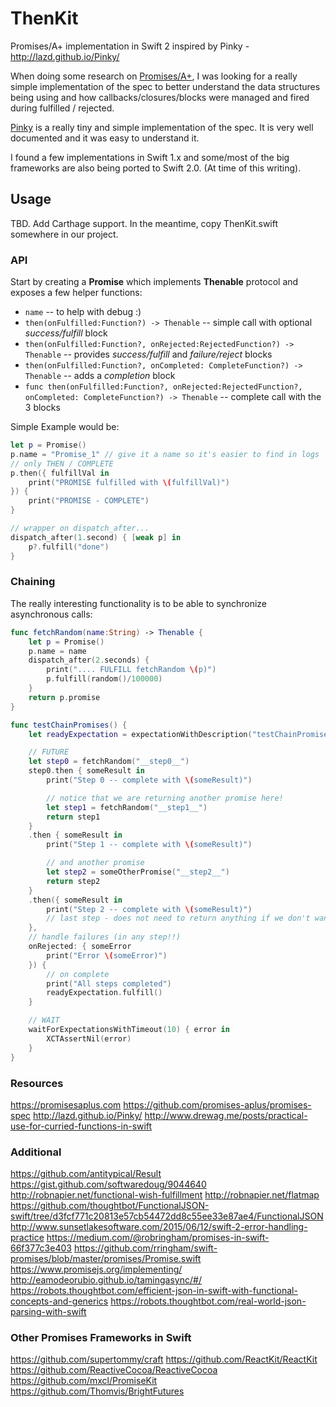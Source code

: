 # ThenKit
Promises/A+ implementation in Swift 2 inspired by Pinky - http://lazd.github.io/Pinky/

When doing some research on [Promises/A+](https://promisesaplus.com), I was looking for a really simple implementation of the spec to better understand the data structures being using and how callbacks/closures/blocks were managed and fired during fulfilled / rejected.

[Pinky](http://lazd.github.io/Pinky/) is a really tiny and simple implementation of the spec. It is very well documented and it was easy to understand it.

I found a few implementations in Swift 1.x and some/most of the big frameworks are also being ported to Swift 2.0. (At time of this writing).

## Usage

TBD. Add Carthage support.
In the meantime, copy ThenKit.swift somewhere in our project.

### API
Start by creating a **Promise** which implements **Thenable** protocol and exposes a few helper functions:
- `name` -- to help with debug :)
- `then(onFulfilled:Function?) -> Thenable` -- simple call with optional *success/fulfill* block
- `then(onFulfilled:Function?, onRejected:RejectedFunction?) -> Thenable` -- provides *success/fulfill* and *failure/reject* blocks
- `then(onFulfilled:Function?, onCompleted: CompleteFunction?) -> Thenable` -- adds a *completion* block 
- `func then(onFulfilled:Function?, onRejected:RejectedFunction?, onCompleted: CompleteFunction?) -> Thenable` -- complete call with the 3 blocks

Simple Example would be:
```swift
let p = Promise()
p.name = "Promise_1" // give it a name so it's easier to find in logs
// only THEN / COMPLETE
p.then({ fulfillVal in
    print("PROMISE fulfilled with \(fulfillVal)")
}) {
    print("PROMISE - COMPLETE")
}

// wrapper on dispatch_after...
dispatch_after(1.second) { [weak p] in
    p?.fulfill("done")
}
```

### Chaining

The really interesting functionality is to be able to synchronize asynchronous calls:


```swift
func fetchRandom(name:String) -> Thenable {
    let p = Promise()
    p.name = name
    dispatch_after(2.seconds) {
        print(".... FULFILL fetchRandom \(p)")
        p.fulfill(random()/100000)
    }
    return p.promise
}

func testChainPromises() {
    let readyExpectation = expectationWithDescription("testChainPromises")

    // FUTURE
    let step0 = fetchRandom("__step0__")
    step0.then { someResult in
        print("Step 0 -- complete with \(someResult)")

        // notice that we are returning another promise here!
        let step1 = fetchRandom("__step1__")
        return step1
    }
    .then { someResult in
        print("Step 1 -- complete with \(someResult)")

        // and another promise
        let step2 = someOtherPromise("__step2__")
        return step2 
    }
    .then({ someResult in
        print("Step 2 -- complete with \(someResult)")
        // last step - does not need to return anything if we don't want to
    },
    // handle failures (in any step!!)
    onRejected: { someError
        print("Error \(someError)")
    }) {
        // on complete
        print("All steps completed")
        readyExpectation.fulfill()
    }

    // WAIT
    waitForExpectationsWithTimeout(10) { error in
        XCTAssertNil(error)
    }
}
```

### Resources
https://promisesaplus.com
https://github.com/promises-aplus/promises-spec
http://lazd.github.io/Pinky/
http://www.drewag.me/posts/practical-use-for-curried-functions-in-swift

### Additional
https://github.com/antitypical/Result
https://gist.github.com/softwaredoug/9044640
http://robnapier.net/functional-wish-fulfillment
http://robnapier.net/flatmap
https://github.com/thoughtbot/FunctionalJSON-swift/tree/d3fcf771c20813e57cb54472dd8c55ee33e87ae4/FunctionalJSON
http://www.sunsetlakesoftware.com/2015/06/12/swift-2-error-handling-practice
https://medium.com/@robringham/promises-in-swift-66f377c3e403
https://github.com/rringham/swift-promises/blob/master/promises/Promise.swift
https://www.promisejs.org/implementing/
http://eamodeorubio.github.io/tamingasync/#/
https://robots.thoughtbot.com/efficient-json-in-swift-with-functional-concepts-and-generics
https://robots.thoughtbot.com/real-world-json-parsing-with-swift

### Other Promises Frameworks in Swift
https://github.com/supertommy/craft
https://github.com/ReactKit/ReactKit
https://github.com/ReactiveCocoa/ReactiveCocoa
https://github.com/mxcl/PromiseKit
https://github.com/Thomvis/BrightFutures

